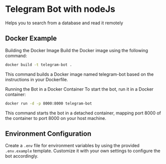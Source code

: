 # Telegram Bot with nodeJs

Helps you to search from a database and read it remotely

## Docker Example

Building the Docker Image
Build the Docker image using the following command:

```bash
docker build -t telegram-bot .
```

This command builds a Docker image named telegram-bot based on the instructions in your Dockerfile.

Running the Bot in a Docker Container
To start the bot, run it in a Docker container:

```bash
docker run -d -p 8000:8000 telegram-bot
```

This command starts the bot in a detached container, mapping port 8000 of the container to port 8000 on your host machine.

## Environment Configuration
Create a `.env` file for environment variables by using the provided `.env.example` template. Customize it with your own settings to configure the bot accordingly.

